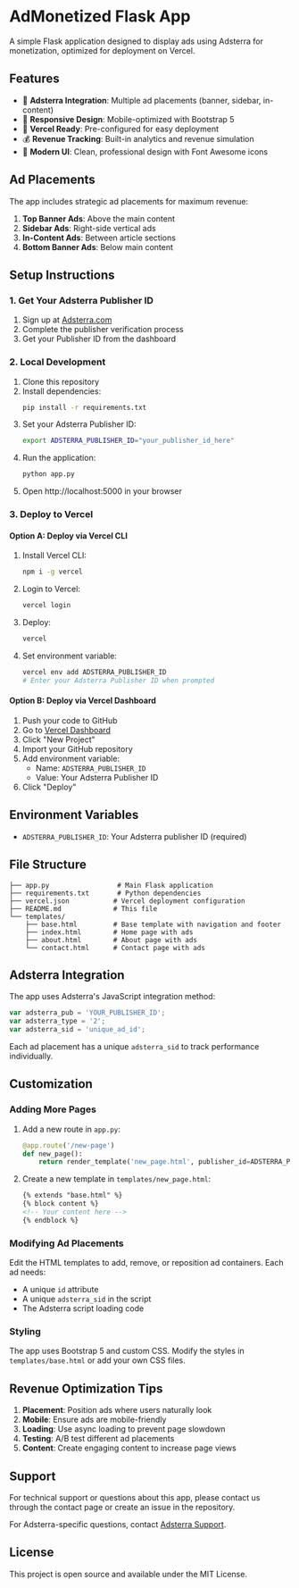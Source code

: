 # AdMonetized Flask App

A simple Flask application designed to display ads using Adsterra for monetization, optimized for deployment on Vercel.

## Features

- 🎯 **Adsterra Integration**: Multiple ad placements (banner, sidebar, in-content)
- 📱 **Responsive Design**: Mobile-optimized with Bootstrap 5
- 🚀 **Vercel Ready**: Pre-configured for easy deployment
- 💰 **Revenue Tracking**: Built-in analytics and revenue simulation
- 🎨 **Modern UI**: Clean, professional design with Font Awesome icons

## Ad Placements

The app includes strategic ad placements for maximum revenue:

1. **Top Banner Ads**: Above the main content
2. **Sidebar Ads**: Right-side vertical ads
3. **In-Content Ads**: Between article sections
4. **Bottom Banner Ads**: Below main content

## Setup Instructions

### 1. Get Your Adsterra Publisher ID

1. Sign up at [Adsterra.com](https://www.adsterra.com)
2. Complete the publisher verification process
3. Get your Publisher ID from the dashboard

### 2. Local Development

1. Clone this repository
2. Install dependencies:
   ```bash
   pip install -r requirements.txt
   ```
3. Set your Adsterra Publisher ID:
   ```bash
   export ADSTERRA_PUBLISHER_ID="your_publisher_id_here"
   ```
4. Run the application:
   ```bash
   python app.py
   ```
5. Open http://localhost:5000 in your browser

### 3. Deploy to Vercel

#### Option A: Deploy via Vercel CLI

1. Install Vercel CLI:
   ```bash
   npm i -g vercel
   ```

2. Login to Vercel:
   ```bash
   vercel login
   ```

3. Deploy:
   ```bash
   vercel
   ```

4. Set environment variable:
   ```bash
   vercel env add ADSTERRA_PUBLISHER_ID
   # Enter your Adsterra Publisher ID when prompted
   ```

#### Option B: Deploy via Vercel Dashboard

1. Push your code to GitHub
2. Go to [Vercel Dashboard](https://vercel.com/dashboard)
3. Click "New Project"
4. Import your GitHub repository
5. Add environment variable:
   - Name: `ADSTERRA_PUBLISHER_ID`
   - Value: Your Adsterra Publisher ID
6. Click "Deploy"

## Environment Variables

- `ADSTERRA_PUBLISHER_ID`: Your Adsterra publisher ID (required)

## File Structure

```
├── app.py                 # Main Flask application
├── requirements.txt       # Python dependencies
├── vercel.json           # Vercel deployment configuration
├── README.md             # This file
└── templates/
    ├── base.html         # Base template with navigation and footer
    ├── index.html        # Home page with ads
    ├── about.html        # About page with ads
    └── contact.html      # Contact page with ads
```

## Adsterra Integration

The app uses Adsterra's JavaScript integration method:

```javascript
var adsterra_pub = 'YOUR_PUBLISHER_ID';
var adsterra_type = '2';
var adsterra_sid = 'unique_ad_id';
```

Each ad placement has a unique `adsterra_sid` to track performance individually.

## Customization

### Adding More Pages

1. Add a new route in `app.py`:
   ```python
   @app.route('/new-page')
   def new_page():
       return render_template('new_page.html', publisher_id=ADSTERRA_PUBLISHER_ID)
   ```

2. Create a new template in `templates/new_page.html`:
   ```html
   {% extends "base.html" %}
   {% block content %}
   <!-- Your content here -->
   {% endblock %}
   ```

### Modifying Ad Placements

Edit the HTML templates to add, remove, or reposition ad containers. Each ad needs:
- A unique `id` attribute
- A unique `adsterra_sid` in the script
- The Adsterra script loading code

### Styling

The app uses Bootstrap 5 and custom CSS. Modify the styles in `templates/base.html` or add your own CSS files.

## Revenue Optimization Tips

1. **Placement**: Position ads where users naturally look
2. **Mobile**: Ensure ads are mobile-friendly
3. **Loading**: Use async loading to prevent page slowdown
4. **Testing**: A/B test different ad placements
5. **Content**: Create engaging content to increase page views

## Support

For technical support or questions about this app, please contact us through the contact page or create an issue in the repository.

For Adsterra-specific questions, contact [Adsterra Support](https://www.adsterra.com/support).

## License

This project is open source and available under the MIT License.
